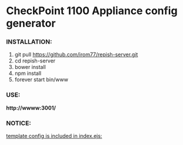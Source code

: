# CheckPoint 1100 Appliance config generator
### INSTALLATION:
1. git pull https://github.com/irom77/repish-server.git
2. cd repish-server
2. bower install
3. npm install
4. forever start bin/www

### USE:
 **http://wwww:3001/**
 
### NOTICE:
[template config is included in index.ejs:](http://www:3001/data/config1100.html)
 <div class="config1100" ng-include="'data/config1100.html'"></div>
 
